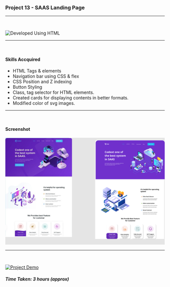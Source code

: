 ### Project 13 - SAAS Landing Page
---
<br>

![Developed Using HTML](https://img.shields.io/badge/Developed%20Using-HTML%20%26%20CSS-yellowgreen)

---
<br>

#### Skills Accquired
- HTML Tags & elements
- Navigation bar using CSS & flex
- CSS Position and Z indexing
- Button Styling
- Class, tag selector for HTML elements.
- Created cards for displaying contents in better formats.
- Modified color of svg images.

---
<br>

#### Screenshot
![Project13](./13.png)

---
<br>

[![Project Demo](https://img.shields.io/badge/Project%20Demo-Click%20Here%20for%20%20Live%20Link-yellowgreen?style=flat-square&logo=Product%20Hunt)]()
##### Time Taken: 3 hours (approx)